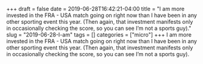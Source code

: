 +++draft = falsedate = 2019-06-28T16:42:21-04:00title = "I am more invested in the FRA - USA match going on right now than I have been in any other sporting event this year. (Then again, that investment manifests only in occasionally checking the score, so you can see I’m not a sports guy)."slug = "2019-06-28-I-am"tags = []categories = ["micro"]+++I am more invested in the FRA - USA match going on right now than I have been in any other sporting event this year. (Then again, that investment manifests only in occasionally checking the score, so you can see I’m not a sports guy).